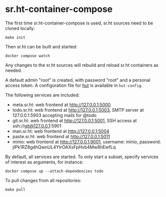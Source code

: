 # sr.ht-container-compose

The first time sr.ht-container-compose is used, sr.ht sources need to be cloned
locally:

    make init

Then sr.ht can be built and started:

    docker compose watch

Any changes to the sr.ht sources will rebuild and reload sr.ht containers as
needed.

A default admin "root" is created, with password "root" and a personal access
token. A configuration file for [hut] is available in `hut-config`.

The following services are included:

- meta.sr.ht: web frontend at http://127.0.0.1:5000
- todo.sr.ht: web frontend at http://127.0.0.1:5003,
  SMTP server at 127.0.0.1:5903 accepting mails for @todo
- git.sr.ht: web frontend at http://127.0.0.1:5001,
  SSH access at ssh://git@127.0.0.1:5901
- man.sr.ht: web frontend at http://127.0.0.1:5004
- paste.sr.ht: web frontend at http://127.0.0.1:5011
- minio: web frontend at http://127.0.0.1:9001,
  username: minio, password: jIPk1RZ8gdhQwnUL4YtrOAXsFpHvb4Mw8hEwfLq

By default, all services are started. To only start a subset, specify services
of interest as arguments, for instance:

    docker compose up --attach-dependencies todo

To pull changes from all repositories:

    make pull

[hut]: https://sr.ht/~emersion/hut/
